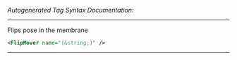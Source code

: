 _Autogenerated Tag Syntax Documentation:_

---
Flips pose in the membrane

```xml
<FlipMover name="(&string;)" />
```



---
